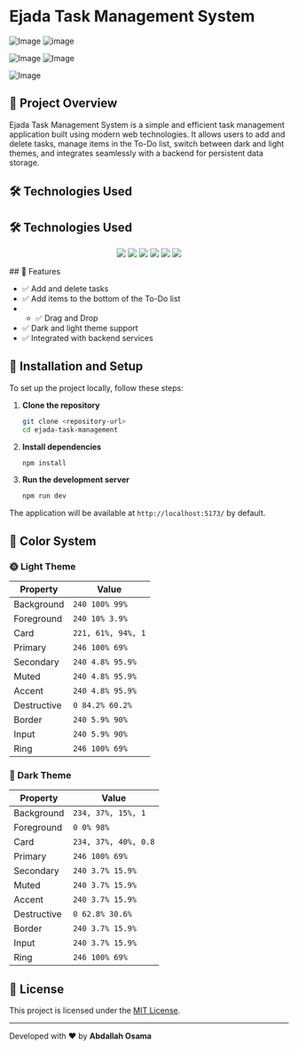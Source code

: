 # Ejada Task Management System


![Image](https://github.com/user-attachments/assets/74212c10-265d-4985-b4a3-e0809f4219da)
![image](https://github.com/user-attachments/assets/cb65a62d-9053-42a0-9956-bafbb5075bf9)

![Image](https://github.com/user-attachments/assets/c4d87a4b-ef09-45d3-b3bb-55fcc3056209)
![Image](https://github.com/user-attachments/assets/2cf7d39a-5e09-49bc-8610-cb29dcd30c0e)

![Image](https://github.com/user-attachments/assets/ee99a6d1-b53c-4a9f-ab2e-8684ad8ed760)
## 🚀 Project Overview

Ejada Task Management System is a simple and efficient task management application built using modern web technologies. It allows users to add and delete tasks, manage items in the To-Do list, switch between dark and light themes, and integrates seamlessly with a backend for persistent data storage.

## 🛠️ Technologies Used
## 🛠️ Technologies Used

<p align="center">
  <img src="https://img.shields.io/badge/React-20232A?style=for-the-badge&logo=react&logoColor=61DAFB" />
  <img src="https://img.shields.io/badge/Tailwind%20CSS-38B2AC?style=for-the-badge&logo=tailwind-css&logoColor=white" />
  <img src="https://img.shields.io/badge/TypeScript-007ACC?style=for-the-badge&logo=typescript&logoColor=white" />
  <img src="https://img.shields.io/badge/Redux%20Toolkit-764ABC?style=for-the-badge&logo=redux&logoColor=white" />
  <img src="https://img.shields.io/badge/React%20Router-CA4245?style=for-the-badge&logo=react-router&logoColor=white" />
  <img src="https://img.shields.io/badge/Vite-646CFF?style=for-the-badge&logo=vite&logoColor=white" />
</p>
## 🎯 Features

- ✅ Add and delete tasks
- ✅ Add items to the bottom of the To-Do list
- - ✅ Drag and Drop
- ✅ Dark and light theme support
- ✅ Integrated with backend services

## 📂 Installation and Setup

To set up the project locally, follow these steps:

1. **Clone the repository**

   ```sh
   git clone <repository-url>
   cd ejada-task-management
   ```

2. **Install dependencies**

   ```sh
   npm install
   ```

3. **Run the development server**

   ```sh
   npm run dev
   ```

The application will be available at `http://localhost:5173/` by default.

## 🎨 Color System

### 🌞 Light Theme

| Property    | Value              |
| ----------- | ------------------ |
| Background  | `240 100% 99%`     |
| Foreground  | `240 10% 3.9%`     |
| Card        | `221, 61%, 94%, 1` |
| Primary     | `246 100% 69%`     |
| Secondary   | `240 4.8% 95.9%`   |
| Muted       | `240 4.8% 95.9%`   |
| Accent      | `240 4.8% 95.9%`   |
| Destructive | `0 84.2% 60.2%`    |
| Border      | `240 5.9% 90%`     |
| Input       | `240 5.9% 90%`     |
| Ring        | `246 100% 69%`     |

### 🌙 Dark Theme

| Property    | Value                |
| ----------- | -------------------- |
| Background  | `234, 37%, 15%, 1`   |
| Foreground  | `0 0% 98%`           |
| Card        | `234, 37%, 40%, 0.8` |
| Primary     | `246 100% 69%`       |
| Secondary   | `240 3.7% 15.9%`     |
| Muted       | `240 3.7% 15.9%`     |
| Accent      | `240 3.7% 15.9%`     |
| Destructive | `0 62.8% 30.6%`      |
| Border      | `240 3.7% 15.9%`     |
| Input       | `240 3.7% 15.9%`     |
| Ring        | `246 100% 69%`       |

## 📜 License

This project is licensed under the [MIT License](LICENSE).

---

Developed with ❤️ by **Abdallah Osama**

